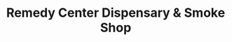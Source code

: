 ---
title: "Remedy Center Dispensary & Smoke Shop"
url: /evansville/remedy-center-dispensary-and-smoke-shop/
shop: e-cigarette
---